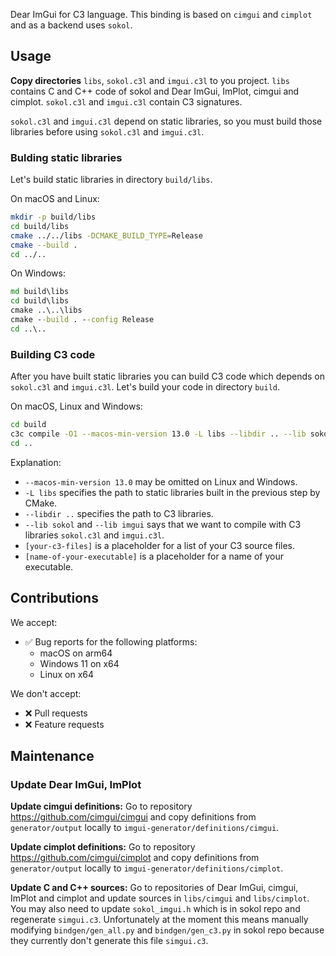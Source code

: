 
Dear ImGui for C3 language. This binding is based on `cimgui` and `cimplot`
and as a backend uses `sokol`.

## Usage

**Copy directories** `libs`, `sokol.c3l` and `imgui.c3l` to you project.
`libs` contains C and C++ code of sokol and Dear ImGui, ImPlot, cimgui and cimplot.
`sokol.c3l` and `imgui.c3l` contain C3 signatures.

`sokol.c3l` and `imgui.c3l` depend on static libraries, so you must build those
libraries before using `sokol.c3l` and `imgui.c3l`.

### Bulding static libraries

Let's build static libraries in directory `build/libs`.

On macOS and Linux:

```bash
mkdir -p build/libs
cd build/libs
cmake ../../libs -DCMAKE_BUILD_TYPE=Release
cmake --build .
cd ../..
```

On Windows:

```cmd
md build\libs
cd build\libs
cmake ..\..\libs
cmake --build . --config Release
cd ..\..
```

### Building C3 code

After you have built static libraries you can build C3 code
which depends on `sokol.c3l` and `imgui.c3l`.
Let's build your code in directory `build`.

On macOS, Linux and Windows:

```bash
cd build
c3c compile -O1 --macos-min-version 13.0 -L libs --libdir .. --lib sokol --lib imgui [your-c3-files] -o [name-of-your-executable]
cd ..
```

Explanation:
- `--macos-min-version 13.0` may be omitted on Linux and Windows.
- `-L libs` specifies the path to static libraries built in the previous step by CMake.
- `--libdir ..` specifies the path to C3 libraries.
- `--lib sokol` and `--lib imgui` says that we want to compile with C3 libraries `sokol.c3l` and `imgui.c3l`.
- `[your-c3-files]` is a placeholder for a list of your C3 source files.
- `[name-of-your-executable]` is a placeholder for a name of your executable.

## Contributions

We accept:

- ✅ Bug reports for the following platforms:
  - macOS on arm64
  - Windows 11 on x64
  - Linux on x64

We don't accept:

- ❌ Pull requests
- ❌ Feature requests

## Maintenance

### Update Dear ImGui, ImPlot

**Update cimgui definitions:**
Go to repository https://github.com/cimgui/cimgui and copy definitions from `generator/output`
locally to `imgui-generator/definitions/cimgui`.

**Update cimplot definitions:**
Go to repository https://github.com/cimgui/cimplot and copy definitions from `generator/output`
locally to `imgui-generator/definitions/cimplot`.

**Update C and C++ sources:**
Go to repositories of Dear ImGui, cimgui, ImPlot and cimplot
and update sources in `libs/cimgui` and `libs/cimplot`.
You may also need to update `sokol_imgui.h` which is in sokol repo
and regenerate `simgui.c3`. Unfortunately at the moment this
means manually modifying `bindgen/gen_all.py` and `bindgen/gen_c3.py`
in sokol repo because they currently don't generate this file `simgui.c3`.
